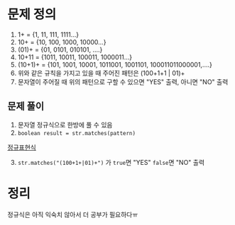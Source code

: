 # 문제 정의

1. 1+ = {1, 11, 111, 1111...}
2. 10+ = {10, 100, 1000, 10000...}
3. (01)+ = {01, 0101, 010101, ....}
4. 10+11 = {1011, 10011, 100011, 1000011...}
5. (10+1)+ = {101, 1001, 10001, 1011001, 1001101, 100011011000001,....}
6. 위와 같은 규칙을 가지고 있을 때 주어진 패턴은 (100+1+1 | 01)+
7. 문자열이 주어질 때 위의 패턴으로 구할 수 있으면 "YES" 출력, 아니면 "NO" 출력

## 문제 풀이

1. 문자열 정규식으로 한방에  풀 수 있음
2. `boolean result = str.matches(pattern)`

[정규표현식](https://www.notion.so/b6e2b6bb600946ee9d8990a06f6384b0)

3. `str.matches("(100+1+|01)+")` 가 `true`면 "YES" `false`면 "NO" 출력

# 정리

정규식은 아직 익숙치 않아서 더 공부가 필요하다ㅠ